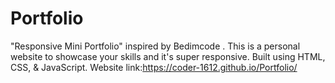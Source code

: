 # Portfolio
"Responsive Mini Portfolio" inspired by Bedimcode . This is a personal website to showcase your skills and it's super responsive. Built using HTML, CSS, &amp; JavaScript.
Website link:https://coder-1612.github.io/Portfolio/
